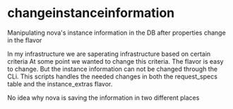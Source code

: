 # changeinstanceinformation
Manipulating nova's instance information in the DB after properties change in the flavor


In my infrastructure we are saperating infrastructure based on certain criteria
At some point we wanted to change this criteria. The flavor is easy to change.
But the instance information can not be changed through the CLi. This scripts handles the needed changes in both the request_specs table and the instance_extras flavor.

No idea why nova is saving the information in two different places
